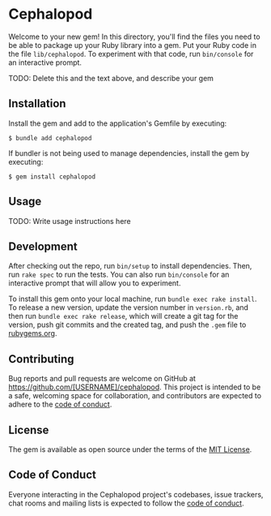 # Cephalopod

Welcome to your new gem! In this directory, you'll find the files you need to be able to package up your Ruby library into a gem. Put your Ruby code in the file `lib/cephalopod`. To experiment with that code, run `bin/console` for an interactive prompt.

TODO: Delete this and the text above, and describe your gem

## Installation

Install the gem and add to the application's Gemfile by executing:

    $ bundle add cephalopod

If bundler is not being used to manage dependencies, install the gem by executing:

    $ gem install cephalopod

## Usage

TODO: Write usage instructions here

## Development

After checking out the repo, run `bin/setup` to install dependencies. Then, run `rake spec` to run the tests. You can also run `bin/console` for an interactive prompt that will allow you to experiment.

To install this gem onto your local machine, run `bundle exec rake install`. To release a new version, update the version number in `version.rb`, and then run `bundle exec rake release`, which will create a git tag for the version, push git commits and the created tag, and push the `.gem` file to [rubygems.org](https://rubygems.org).

## Contributing

Bug reports and pull requests are welcome on GitHub at https://github.com/[USERNAME]/cephalopod. This project is intended to be a safe, welcoming space for collaboration, and contributors are expected to adhere to the [code of conduct](https://github.com/[USERNAME]/cephalopod/blob/master/CODE_OF_CONDUCT.md).

## License

The gem is available as open source under the terms of the [MIT License](https://opensource.org/licenses/MIT).

## Code of Conduct

Everyone interacting in the Cephalopod project's codebases, issue trackers, chat rooms and mailing lists is expected to follow the [code of conduct](https://github.com/[USERNAME]/cephalopod/blob/master/CODE_OF_CONDUCT.md).

